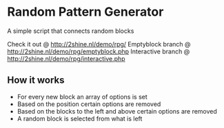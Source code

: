 # Random Pattern Generator
A simple script that connects random blocks

Check it out @ http://2shine.nl/demo/rpg/
Emptyblock branch @ http://2shine.nl/demo/rpg/emptyblock.php
Interactive branch @ http://2shine.nl/demo/rpg/interactive.php


## How it works
* For every new block an array of options is set
* Based on the position certain options are removed
* Based on the blocks to the left and above certain options are removed
* A random block is selected from what is left